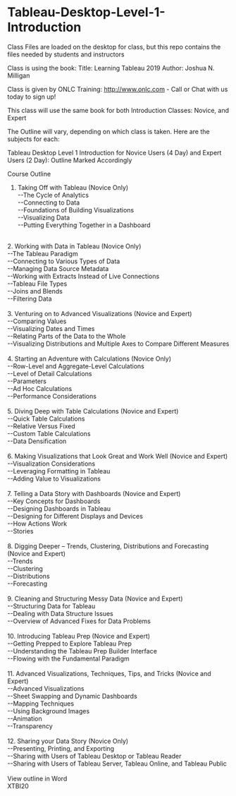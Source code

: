# Tableau-Desktop-Level-1-Introduction
Class Files are loaded on the desktop for class, but this repo contains the files needed by students and instructors

Class is using the book:
Title: Learning Tableau 2019
Author: Joshua N. Milligan

Class is given by ONLC Training: http://www.onlc.com - Call or Chat with us today to sign up!

This class will use the same book for both Introduction Classes: Novice, and Expert

The Outline will vary, depending on which class is taken.  Here are the subjects for each:

Tableau Desktop Level 1 Introduction for Novice Users (4 Day) and Expert Users (2 Day): Outline Marked Accordingly

Course Outline

1. Taking Off with Tableau (Novice Only)<br/>
--The Cycle of Analytics<br/>
--Connecting to Data<br/>
--Foundations of Building Visualizations<br/>
--Visualizing Data<br/>
--Putting Everything Together in a Dashboard<br/>
<br/>
2. Working with Data in Tableau (Novice Only)<br/>
--The Tableau Paradigm<br/>
--Connecting to Various Types of Data<br/>
--Managing Data Source Metadata<br/>
--Working with Extracts Instead of Live Connections<br/>
--Tableau File Types<br/>
--Joins and Blends<br/>
--Filtering Data<br/>
<br/>
3. Venturing on to Advanced Visualizations (Novice and Expert)<br/>
--Comparing Values<br/>
--Visualizing Dates and Times<br/>
--Relating Parts of the Data to the Whole<br/>
--Visualizing Distributions and Multiple Axes to Compare Different Measures<br/>
<br/>
4. Starting an Adventure with Calculations (Novice Only)<br/>
--Row-Level and Aggregate-Level Calculations<br/>
--Level of Detail Calculations<br/>
--Parameters<br/>
--Ad Hoc Calculations<br/>
--Performance Considerations<br/>
<br/>
5. Diving Deep with Table Calculations (Novice and Expert)<br/>
--Quick Table Calculations<br/>
--Relative Versus Fixed<br/>
--Custom Table Calculations<br/>
--Data Densification<br/>
<br/>
6. Making Visualizations that Look Great and Work Well (Novice and Expert)<br/>
--Visualization Considerations<br/>
--Leveraging Formatting in Tableau<br/>
--Adding Value to Visualizations<br/>
<br/>
7. Telling a Data Story with Dashboards (Novice and Expert)<br/>
--Key Concepts for Dashboards<br/>
--Designing Dashboards in Tableau<br/>
--Designing for Different Displays and Devices<br/>
--How Actions Work<br/>
--Stories<br/>
<br/>
8. Digging Deeper – Trends, Clustering, Distributions and Forecasting (Novice and Expert)<br/>
--Trends<br/>
--Clustering<br/>
--Distributions<br/>
--Forecasting<br/>
<br/>
9. Cleaning and Structuring Messy Data (Novice and Expert)<br/>
--Structuring Data for Tableau<br/>
--Dealing with Data Structure Issues<br/>
--Overview of Advanced Fixes for Data Problems<br/>
<br/>
10. Introducing Tableau Prep (Novice and Expert)<br/>
--Getting Prepped to Explore Tableau Prep<br/>
--Understanding the Tableau Prep Builder Interface<br/>
--Flowing with the Fundamental Paradigm<br/>
<br/>
11. Advanced Visualizations, Techniques, Tips, and Tricks (Novice and Expert)<br/>
--Advanced Visualizations<br/>
--Sheet Swapping and Dynamic Dashboards<br/>
--Mapping Techniques<br/>
--Using Background Images<br/>
--Animation<br/>
--Transparency<br/>
<br/>
12. Sharing your Data Story (Novice Only)<br/>
--Presenting, Printing, and Exporting<br/>
--Sharing with Users of Tableau Desktop or Tableau Reader<br/>
--Sharing with Users of Tableau Server, Tableau Online, and Tableau Public<br/>
<br/>
View outline in Word
<br/>
XTBI20
